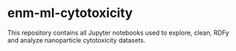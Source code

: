 # enm-ml-cytotoxicity
This repository contains all Jupyter notebooks used to explore, clean, RDFy and analyze nanoparticle cytotoxicity datasets.
